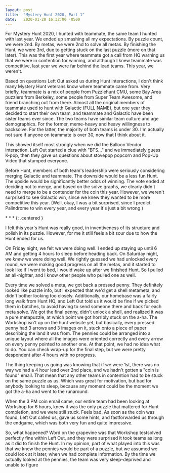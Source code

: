 ```yaml
---
layout: post
title:  "Mystery Hunt 2020, Part 1"
date:   2020-01-20 16:32:00 -0500
---
```


For Mystery Hunt 2020, I hunted with teammate, the same team I hunted with
last year. We ended up smashing all my expectations. By puzzle count, we were
2nd. By metas, we were 2nd to solve all metas. By finishing the Hunt, we
were 3rd, due to getting stuck on the last puzzle (more on that later).
This was the first year where teammate got a call from HQ warning us that
we were in contention for winning, and although I knew teammate was competitive,
last year we were far behind the lead teams. This year, we weren't.

Based on questions Left Out asked us during Hunt interactions, I don't think many
Mystery Hunt veterans know where teammate came from. Very briefly, teammate
is a mix of people from Puzzlehunt CMU, some Bay Area puzzlers from Berkeley,
some people from Super Team Awesome, and friend branching out from there.
Almost all the original members of teammate used to hunt with Galactic (FULL NAME),
but one year they decided to start their own team, and teammate and Galactic
have been sister teams ever since. The two teams have similar team culture
and age demographics. For the former, meme-heavy and heavy willingness to backsolve.
For the latter, the majority of both teams is under 30. I'm actually not sure
if anyone on teammate is over 30, now that I think about it.

This showed itself
most strongly when we did the Balloon Vendor interaction. Left Out started a
clue with "BTS..." and we immediately guess K-pop, then they gave us questions
about stovepop popcorn and Pop-Up Video that stumped everyone.

Before Hunt, members of both team's leadership were seriously considering
merging Galactic and teammate. The downside would be a less fun Hunt. The upside
would be significantly better odds of winning. The vote ended at deciding not
to merge, and based on the solve graphs, we clearly didn't need to merge to be
a contender for the coin this year. However, we weren't surprised to see Galactic
win, since we knew they wanted to be more competitive this year. (Well, okay,
I was a bit surprised, since I predict Palindrome to win every year, and every
year it's just a bit wrong.)

\* \* \*
{: .centered }

I felt this year's Hunt was really good, in inventiveness of its structure
and polish in its puzzle. However, for me it still feels a bit sour due to how the
Hunt ended for us.

On Friday night, we felt we were doing well. I ended up staying up until 6 AM and
getting 4 hours fo sleep before heading back. On Saturday night, we *knew* we
were doing well. We rightly guessed we had unlocked every round, we were making
good progress on all the metas, and it started to look like if I went to bed,
I would wake up after we finished Hunt. So I pulled an all-nighter, and I know other
people who pulled one as well.

Every time we solved a meta, we got back a pressed penny. They definitely looked like
puzzle info, but I expected that we'd get a shell metameta, and didn't bother
looking too closely. Additionally, our homebase was a fairly long walk from
Hunt HQ, and Left Out told us it would be fine if we picked them in batches,
to avoid having to send someone there and back for each meta solve.
We got the final penny, didn't unlock a shell, and realized it was a pure metapuzzle,
at which point we got horribly stuck on the a-ha. The Workshop isn't up on
the hunt website yet, but basically, every pressed penny had 3 arrows and 3 images
on it, stuck onto a piece of paper describing the land it was from. The
pennies could be arranged into a unique layout where all the images were
oriented correctly and every arrow on every penny pointed to another one. At that
point, we had no idea what to do. You can check wrap-up for the final step, but
we were pretty despondent after 4 hours with no progress.

The thing keeping us going was knowing that if we were 1st, there was no way we
had a 4 hour lead over 2nd place, and we hadn't gotten a "coin is found" email.
That mean that any other teams in contention had to be stuck on the same puzzle
as us. Which was great for motivation, but bad for anybody looking to sleep,
because any moment could be the moment we got the a-ha and went to the runaround.

When the 3 PM coin email came, our entire team had been looking at Workshop
for 6 hours, knew it was the only puzzle that mattered for Hunt
completion, and we were still stuck. Feels bad. As soon as the coin was found,
Left Out called us, gave us some hints, and fastforwarded us through the
endgame, which was both very fun and quite impressive.

So, what happened? Word on the grapevine was that Workshop testsolved
perfectly fine within Left Out, and they were surprised it took teams as long
as it did to finish the Hunt. In my opinion, part of what played into this
was that we knew the pennies would be part of a puzzle, but we assumed we
could look at it later, when we had complete information.
By the time we actually looked at the pennies, the team was very
sleep-deprived and unable to figure
